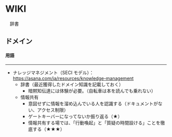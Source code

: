 # WIKI
　辞書

## ドメイン

#### 用語


--- 
- ナレッジマネジメント（SECI モデル）：https://asana.com/ja/resources/knowledge-management
    - 辞書（最近獲得したドメイン知識を記載しておく）
        - 暗黙知伝達には体験が必要。（自転車は本を読んでも乗れない）
    - 情報共有
        - 意図せずに情報を溜め込んでいる人を認識する（ドキュメントがない、アクセス制限）
        - ゲートキーバーになってないか振り返る（★）
        - 情報共有する場では、「行動喚起」と「質疑の時間設ける」ことを徹底する（★★★）